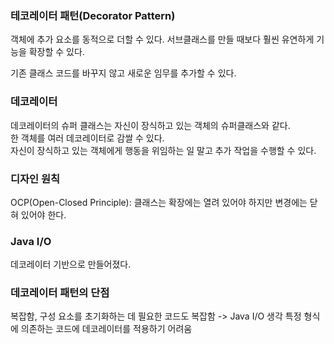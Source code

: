 ### 테코레이터 패턴(Decorator Pattern)

객체에 추가 요소를 동적으로 더할 수 있다.
서브클래스를 만들 때보다 훨씬 유연하게 기능을 확장할 수 있다.

기존 클래스 코드를 바꾸지 않고 새로운 임무를 추가할 수 있다.

### 데코레이터 

데코레이터의 슈퍼 클래스는 자신이 장식하고 있는 객체의 슈퍼클래스와 같다.  
한 객체를 여러 데코레이터로 감쌀 수 있다.  
자신이 장식하고 있는 객체에게 행동을 위임하는 일 말고 추가 작업을 수행할 수 있다.

### 디자인 원칙

OCP(Open-Closed Principle): 클래스는 확장에는 열려 있어야 하지만 변경에는 닫혀 있어야 한다.

### Java I/O

데코레이터 기반으로 만들어졌다.

### 데코레이터 패턴의 단점

복잡함, 구성 요소를 초기화하는 데 필요한 코드도 복잡함 -> Java I/O 생각
특정 형식에 의존하는 코드에 데코레이터를 적용하기 어려움
